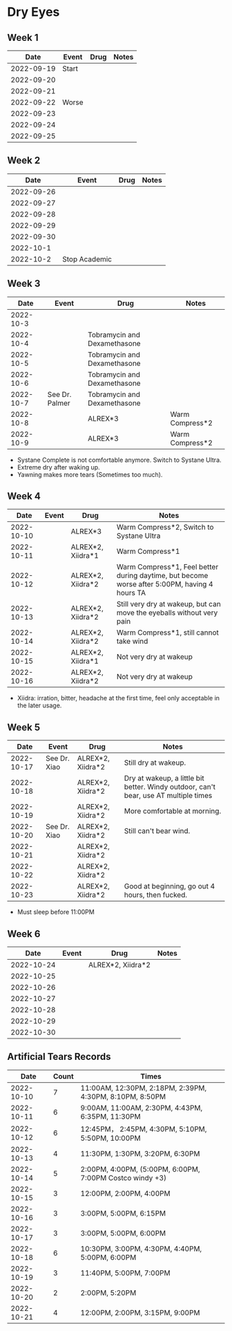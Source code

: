 # Dry Eyes

## Week 1

| Date | Event | Drug | Notes |
| ---- | ----- | ---- | ----- |
| 2022-09-19 | Start |  |  |
| 2022-09-20 |  |  |  |
| 2022-09-21 |  |  |  |
| 2022-09-22 | Worse |  |  |
| 2022-09-23 |  |  |  |
| 2022-09-24 |  |  |  |
| 2022-09-25 |  |  |  |

## Week 2

| Date | Event | Drug | Notes |
| ---- | ----- | ---- | ----- |
| 2022-09-26 |  |  |  |
| 2022-09-27 |  |  |  |
| 2022-09-28 |  |  |  |
| 2022-09-29 |  |  |  |
| 2022-09-30 |  |  |  |
| 2022-10-1 |  |  |  |
| 2022-10-2 | Stop Academic |  |  |

## Week 3

| Date | Event | Drug | Notes |
| ---- | ----- | ---- | ----- |
| 2022-10-3 |  |  |  |
| 2022-10-4 |  | Tobramycin and Dexamethasone |  |
| 2022-10-5 |  | Tobramycin and Dexamethasone |  |
| 2022-10-6 |  | Tobramycin and Dexamethasone |  |
| 2022-10-7 | See Dr. Palmer | Tobramycin and Dexamethasone |  |
| 2022-10-8 |  | ALREX\*3 | Warm Compress\*2 |
| 2022-10-9 |  | ALREX\*3 | Warm Compress\*2 |

- Systane Complete is not comfortable anymore. Switch to Systane Ultra.
- Extreme dry after waking up.
- Yawning makes more tears (Sometimes too much).

## Week 4

| Date | Event | Drug | Notes |
| ---- | ----- | ---- | ----- |
| 2022-10-10 |  | ALREX\*3 | Warm Compress\*2, Switch to Systane Ultra |
| 2022-10-11 |  | ALREX\*2, Xiidra\*1 | Warm Compress\*1 |
| 2022-10-12 |  | ALREX\*2, Xiidra\*2 | Warm Compress\*1, Feel better during daytime, but become worse after 5:00PM, having 4 hours TA |
| 2022-10-13 |  | ALREX\*2, Xiidra\*2 | Still very dry at wakeup, but can move the eyeballs without very pain |
| 2022-10-14 |  | ALREX\*2, Xiidra\*2 | Warm Compress\*1, still cannot take wind |
| 2022-10-15 |  | ALREX\*2, Xiidra\*1 | Not very dry at wakeup |
| 2022-10-16 |  | ALREX\*2, Xiidra\*2 | Not very dry at wakeup |

- Xiidra: irration, bitter, headache at the first time, feel only acceptable in the later usage.

## Week 5

| Date | Event | Drug | Notes |
| ---- | ----- | ---- | ----- |
| 2022-10-17 | See Dr. Xiao | ALREX\*2, Xiidra\*2 | Still dry at wakeup. |
| 2022-10-18 |  | ALREX\*2, Xiidra\*2 | Dry at wakeup, a little bit better. Windy outdoor, can't bear, use AT multiple times |
| 2022-10-19 |  | ALREX\*2, Xiidra\*2 | More comfortable at morning. |
| 2022-10-20 | See Dr. Xiao | ALREX\*2, Xiidra\*2 | Still can't bear wind. |
| 2022-10-21 |  | ALREX\*2, Xiidra\*2 |  |
| 2022-10-22 |  | ALREX\*2, Xiidra\*2 |  |
| 2022-10-23 |  | ALREX\*2, Xiidra\*2 | Good at beginning, go out 4 hours, then fucked. |

- Must sleep before 11:00PM

## Week 6

| Date | Event | Drug | Notes |
| ---- | ----- | ---- | ----- |
| 2022-10-24 |  | ALREX\*2, Xiidra\*2 |  |
| 2022-10-25 |  |  |  |
| 2022-10-26 |  |  |  |
| 2022-10-27 |  |  |  |
| 2022-10-28 |  |  |  |
| 2022-10-29 |  |  |  |
| 2022-10-30 |  |  |  |

## Artificial Tears Records

| Date | Count | Times |
| ---- | ----- | ---- |
| 2022-10-10 | 7 | 11:00AM, 12:30PM, 2:18PM, 2:39PM, 4:30PM, 8:10PM, 8:50PM |
| 2022-10-11 | 6 | 9:00AM, 11:00AM, 2:30PM, 4:43PM, 6:35PM, 11:30PM |
| 2022-10-12 | 6 | 12:45PM， 2:45PM, 4:30PM, 5:10PM, 5:50PM, 10:00PM |
| 2022-10-13 | 4 | 11:30PM, 1:30PM, 3:20PM, 6:30PM |
| 2022-10-14 | 5 | 2:00PM, 4:00PM, (5:00PM, 6:00PM, 7:00PM Costco windy +3) |
| 2022-10-15 | 3 | 12:00PM, 2:00PM, 4:00PM |
| 2022-10-16 | 3 | 3:00PM, 5:00PM, 6:15PM |
| 2022-10-17 | 3 | 3:00PM, 5:00PM, 6:00PM |
| 2022-10-18 | 6 | 10:30PM, 3:00PM, 4:30PM, 4:40PM, 5:00PM, 6:00PM |
| 2022-10-19 | 3 | 11:40PM, 5:00PM, 7:00PM |
| 2022-10-20 | 2 | 2:00PM, 5:20PM |
| 2022-10-21 | 4 | 12:00PM, 2:00PM, 3:15PM, 9:00PM |
